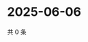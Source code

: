 # 2025-06-06

共 0 条

<!-- BEGIN ZHIHUVIDEO -->
<!-- 最后更新时间 Fri Jun 06 2025 18:12:47 GMT+0800 (China Standard Time) -->

<!-- END ZHIHUVIDEO -->
